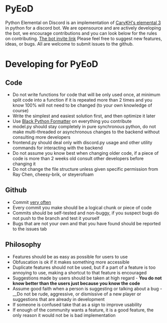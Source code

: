 # PyEoD
Python Elemental on Discord is an implementation of [CaryKH's elemental 3](https://www.youtube.com/watch?v=J10KDPg_Im0) in python for a discord bot. We are opensource and are actively developing the bot, we encourage contributions and you can look below for the rules on contributing. 
[The bot invite link](https://discord.com/api/oauth2/authorize?client_id=1064270891464269854&permissions=277025705024&scope=bot%20applications.commands)
Please feel free to suggest new features, ideas, or bugs. All are welcome to submit issues to the github.
# Developing for PyEoD
## Code
* Do not write functions for code that will be only used once, at minimum split code into a function if it is repeated more than 2 times and you know 100% will not need to be changed (to your own knowledge of course)
* Write the simplest and easiest solution first, and then optimize it later
* Use [Black Python Formatter](https://marketplace.visualstudio.com/items?itemName=ms-python.black-formatter) on everything you contribute
* model.py should stay completely in pure synchronous python, do not make multi-threaded or asynchronous changes to the backend without consulting more developers
* frontend.py should deal only with discord.py usage and other utility commands for interacting with the backend
* Do not assume you know best when changing older code, if a piece of code is more than 2 weeks old consult other developers before changing it
* Do not change the file structure unless given specific permission from Ray Chen, cheesy-brik,  or steyerofoam
## Github
* Commit <u>very often</u>
* Every commit you make should be a logical chunk or piece of code
* Commits should be self-tested and non-buggy, if you suspect bugs do not push to the branch and test it yourself
* Bugs that are not your own and that you have found should be reported to the issues tab
## Philosophy
* Features should be as easy as possible for users to use
* Obfuscation is ok if it makes something more accessible
* Duplicate features should not be used, but if a part of a feature is too annoying to use, making a shortcut to that feature is encouraged
* Suggestions made by users should be taken at high regard - __You do not know better than the users just because you know the code__
* Assume good faith when a person is suggesting or talking about a bug - __Do not be rude, aggressive, or dismissive of a new player or suggestions that are already in development
* If someone is confused take that as a sign to improve usability
* If enough of the community wants a feature, it is a good feature, the only reason it would not be is bad implementation
